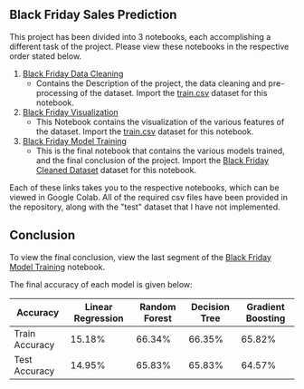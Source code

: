 ## Black Friday Sales Prediction
This project has been divided into 3 notebooks, each accomplishing a different task of the project. Please view these notebooks in the respective order stated below.
1. [Black Friday Data Cleaning](https://github.com/Puru35/Black-Friday-Sales-Prediction/blob/master/Black_Friday_Data_Cleaning_.ipynb)
    * Contains the Description of the project, the data cleaning and pre-processing of the dataset. Import the [train.csv](https://github.com/Puru35/Black-Friday-Sales-Prediction/blob/master/train.csv) dataset for this notebook.
2. [Black Friday Visualization](https://github.com/Puru35/Black-Friday-Sales-Prediction/blob/master/Black_Friday_Visualization_.ipynb)
    * This Notebook contains the visualization of the various features of the dataset. Import the [train.csv](https://github.com/Puru35/Black-Friday-Sales-Prediction/blob/master/train.csv) dataset for this notebook.
3. [Black Friday Model Training]()
    * This is the final notebook that contains the various models trained, and the final conclusion of the project. Import the [Black Friday Cleaned Dataset](https://github.com/Puru35/Black-Friday-Sales-Prediction/blob/master/Black%20Friday%20cleaned%20Data%20set.csv) dataset for this notebook.
    
Each of these links takes you to the respective notebooks, which can be viewed in Google Colab. All of the required csv files have been provided in the repository, along with the "test" dataset that I have not implemented.

## Conclusion
To view the final conclusion, view the last segment of the [Black Friday Model Training]() notebook.

The final accuracy of each model is given below:

Accuracy | Linear Regression| Random Forest	| Decision Tree	| Gradient Boosting
---|---|---|---|---|
Train Accuracy	|15.18% |	66.34% |	66.35% |	65.82%
Test Accuracy	|14.95%|	65.83%|	65.83%|	64.57%
